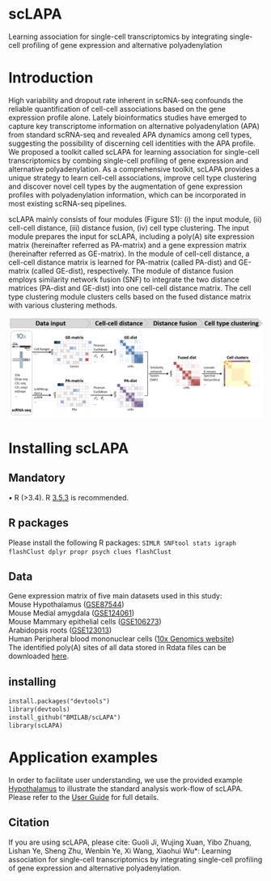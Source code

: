 # scLAPA
Learning association for single-cell transcriptomics by integrating single-cell profiling of gene expression and alternative polyadenylation
# Introduction
High variability and dropout rate inherent in scRNA-seq confounds the reliable quantification of cell-cell associations based on the gene expression profile alone. Lately bioinformatics studies have emerged to capture key transcriptome information on alternative polyadenylation (APA) from standard scRNA-seq and revealed APA dynamics among cell types, suggesting the possibility of discerning cell identities with the APA profile.  We proposed a toolkit called scLAPA for learning association for single-cell transcriptomics by combing single-cell profiling of gene expression and alternative polyadenylation. As a comprehensive toolkit, scLAPA provides a unique strategy to learn cell-cell associations, improve cell type clustering and discover novel cell types by the augmentation of gene expression profiles with polyadenylation information, which can be incorporated in most existing scRNA-seq pipelines.

scLAPA mainly consists of four modules (Figure S1): (i) the input module, (ii) cell-cell distance, (iii) distance fusion, (iv) cell type clustering. The input module prepares the input for scLAPA, including a poly(A) site expression matrix (hereinafter referred as PA-matrix) and a gene expression matrix (hereinafter referred as GE-matrix).  In the module of cell-cell distance, a cell-cell distance matrix is learned for PA-matrix (called PA-dist) and GE-matrix (called GE-dist), respectively. The module of distance fusion employs similarity network fusion (SNF)  to integrate the two distance matrices (PA-dist and GE-dist) into one cell-cell distance matrix. The cell type clustering module clusters cells based on the fused distance matrix with various clustering methods.

![image](https://github.com/BMILAB/scLAPA/blob/main/img/scLAPA_pipeline.png)

# Installing scLAPA
## Mandatory
•	R (>3.4). R [3.5.3](https://www.r-project.org/) is recommended.
## R packages
Please install the following R packages:
`SIMLR SNFtool stats igraph flashClust dplyr propr psych clues flashClust`
## Data
Gene expression matrix of five main datasets used in this study:  
Mouse Hypothalamus ([GSE87544](https://www.ncbi.nlm.nih.gov/geo/query/acc.cgi?acc=GSE87544))  
Mouse Medial amygdala ([GSE124061](https://www.ncbi.nlm.nih.gov/geo/query/acc.cgi?acc=GSE124061))  
Mouse Mammary epithelial cells ([GSE106273](https://www.ncbi.nlm.nih.gov/geo/query/acc.cgi?acc=GSE106273))  
Arabidopsis roots ([GSE123013](https://www.ncbi.nlm.nih.gov/geo/query/acc.cgi?acc=GSE123013))  
Human Peripheral blood mononuclear cells ([10x Genomics website](https://www.10xgenomics.com/))  
The identified poly(A) sites of all data stored in Rdata files can be downloaded [here](http://www.bmibig.cn/mnt/scLAPA).
## installing
```
install.packages("devtools")  
library(devtools)  
install_github("BMILAB/scLAPA")  
library(scLAPA)  
```
# Application examples
In order to facilitate user understanding, we use the provided example  [Hypothalamus](https://www.sciencedirect.com/science/article/pii/S2211124717303212?via%3Dihub) to illustrate the standard analysis work-flow of scLAPA. Please refer to the [User Guide](https://github.com/BMILAB/scLAPA/blob/main/docs/scLAPA%20user%20guide.pdf) for full details.
## Citation
If you are using scLAPA, please cite: Guoli Ji, Wujing Xuan, Yibo Zhuang, Lishan Ye, Sheng Zhu, Wenbin Ye, Xi Wang, Xiaohui Wu*: Learning association for single-cell transcriptomics by integrating single-cell profiling of gene expression and alternative polyadenylation.

